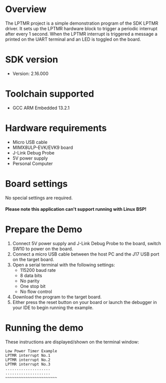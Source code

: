Overview
========
The LPTMR project is a simple demonstration program of the SDK LPTMR driver. It sets up the LPTMR
hardware block to trigger a periodic interrupt after every 1 second. When the LPTMR interrupt is triggered
a message a printed on the UART terminal and an LED is toggled on the board.

SDK version
===========
- Version: 2.16.000

Toolchain supported
===================
- GCC ARM Embedded  13.2.1

Hardware requirements
=====================
- Micro USB cable
- MIMX8ULP-EVK/EVK9 board
- J-Link Debug Probe
- 5V power supply
- Personal Computer

Board settings
==============
No special settings are required.

#### Please note this application can't support running with Linux BSP! ####

Prepare the Demo
================
1.  Connect 5V power supply and J-Link Debug Probe to the board, switch SW10 to power on the board.
2.  Connect a micro USB cable between the host PC and the J17 USB port on the target board.
3.  Open a serial terminal with the following settings:
    - 115200 baud rate
    - 8 data bits
    - No parity
    - One stop bit
    - No flow control
4.  Download the program to the target board.
5.  Either press the reset button on your board or launch the debugger in your IDE to begin running the example.

Running the demo
================
These instructions are displayed/shown on the terminal window:
~~~~~~~~~~~~~~~~~~~~~~~~
Low Power Timer Example
LPTMR interrupt No.1
LPTMR interrupt No.2
LPTMR interrupt No.3
....................
....................
~~~~~~~~~~~~~~~~~~~~~~~

